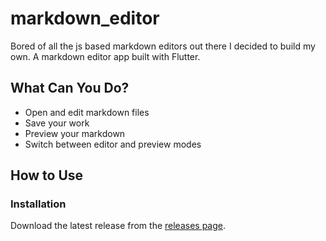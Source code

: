 # markdown_editor

Bored of all the js based markdown editors out there I decided to build my own.
A markdown editor app built with Flutter.

## What Can You Do?

- Open and edit markdown files
- Save your work
- Preview your markdown
- Switch between editor and preview modes

## How to Use

### Installation

Download the latest release from the [releases page](https://github.com/soycodigorafa/markdown_editor/releases).